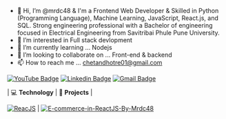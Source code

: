 - 👋 Hi, I’m @mrdc48 & I'm a Frontend Web Developer & Skilled in Python (Programming Language), Machine Learning, JavaScript, React.js, and SQL. Strong engineering professional with a Bachelor of engineering focused in Electrical Engineering from Savitribai Phule Pune University. 
- 👀 I’m interested in Full stack devlopment
- 🌱 I’m currently learning ... Nodejs
- 💞️ I’m looking to collaborate on ... Front-end & backend
- 📫 How to reach me ... chetandhotre01@gmail.com

<!---
mrdc48/mrdc48 is a ✨ special ✨ repository because its `README.md` (this file) appears on your GitHub profile.
You can click the Preview link to take a look at your changes.
--->

[![YouTube
Badge](https://img.shields.io/badge/-@Mrdc48-c4302b?style=flat-square&labelColor=c4302b&logo=youtube&logoColor=white&link=https://youtu.be/-RGTr0Xfwq0)](https://youtu.be/-RGTr0Xfwq0)
[![Linkedin
Badge](https://img.shields.io/badge/-@Mrdc48-blue?style=flat-square&logo=Linkedin&logoColor=white&link=https://www.linkedin.com/in/chetan-dhotre-dc-956b021a1)](https://www.linkedin.com/in/chetan-dhotre-dc-956b021a1)
[![Gmail
Badge](https://img.shields.io/badge/-@Mrdc48-c14438?style=flat-square&logo=Gmail&logoColor=white&link=mailto:chetandhotre01@gmail.com)](mailto:chetandhotre01@gmail.com)


| 💻 **Technology** | 🚀 **Projects** |

[![ReacJS](https://img.shields.io/static/v1?label=&message=ReacJS&color=F7DF1E&logo=ReacJS&logoColor=FFFFFF)](https://legacy.reactjs.org/) |
[![E-commerce-in-ReactJS-By-Mrdc48](https://img.shields.io/static/v1?label=&message=E-commerce-in-ReactJS-By-Mrdc48&color=000605&logo=github&logoColor=FFFFFF&labelColor=000605)](https://github.com/mrdc48/E-commerce-in-ReactJS-By-Mrdc48)

